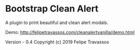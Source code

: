 # Bootstrap Clean Alert


A plugin to print beautiful and clean alert modals.


Demo: http://felipetravassos.com/cleanalertvanilla/demo.html

Version - 0.4
Copyright (c) 2019 Felipe Travassos

